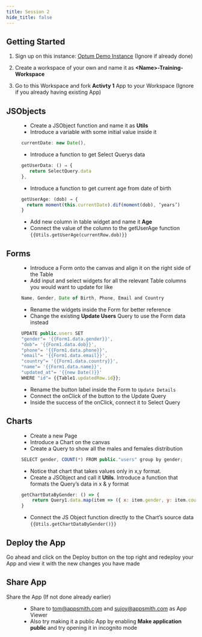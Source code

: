 ```yaml
---
title: Session 2
hide_title: false
---
```


<!-- vale off -->

## Getting Started

1. Sign up on this instance: [Optum Demo Instance](https://optum-demo.app.appsmith.com/) (Ignore if already done)

2. Create a workspace of your own and name it as **\<Name\>-Training-Workspace**

3. Go to this Workspace and fork **Activty 1** App to your Workspace (Ignore if you already having existing App)

##  JSObjects

<dd>

* Create a JSObject function and name it as **Utils**
* Introduce a variable with some initial value inside it
```jsx
currentDate: new Date(),
```
* Introduce a function to get Select Querys data
```jsx
getUserData: () ⇒ {
   return SelectQuery.data
},
```
* Introduce a function to get current age from date of birth
```jsx
getUserAge: (dob) ⇒ {
  return moment(this.currentDate).dif(moment(dob), ‘years’)
}
```
* Add new column in table widget and name it **Age**
* Connect the value of the column to the getUserAge function
`{{Utils.getUserAge(currentRow.dob)}}`

</dd>

## Forms

<dd>

* Introduce a Form onto the canvas and align it on the right side of the Table
* Add input and select widgets for all the relevant Table columns you would want to update for like 
```jsx
Name, Gender, Date of Birth, Phone, Email and Country
```
* Rename the widgets inside the Form for better reference
* Change the existing **Update Users** Query to use the Form data instead
```jsx
UPDATE public.users SET
"gender"= '{{Form1.data.gender}}',
"dob"= '{{Form1.data.dob}}',
"phone"= '{{Form1.data.phone}}',
"email"= '{{Form1.data.email}}',
"country"= '{{Form1.data.country}}',
"name"= '{{Form1.data.name}}',
"updated_at"= '{{new Date()}}'
WHERE "id"= {{Table1.updatedRow.id}};
```
* Rename the button label inside the Form to `Update Details`
* Connect the onClick of the button to the Update Query
* Inside the success of the onClick, connect it to Select Query

</dd>

## Charts

<dd>

* Create a new Page
* Introduce a Chart on the canvas
* Create a Query to show all the males and females distribution
```jsx
SELECT gender, COUNT(*) FROM public."users" group by gender;
```
* Notice that chart that takes values only in x,y format.
* Create a JSObject and call it **Utils**.  Introduce a function that formats the Query’s data in x & y format
```jsx
getChartDataByGender: () => {
    return Query1.data.map(item => ({ x: item.gender, y: item.count });
}
``` 
* Connect the JS Object function directly to the Chart’s source data `{{Utils.getChartDataByGender()}}`

</dd>

## Deploy the App
Go ahead and click on the Deploy button on the top right and redeploy your App and view it with the new changes you have made

## Share App 
Share the App (If not done already earlier)
<dd>

- Share to [tom@appsmith.com](mailto:tom@appsmith.com) and [sujoy@appsmith.com](mailto:sujoy@appsmith.com) as App Viewer
- Also try making it a public App by enabling **Make application public** and try opening it in incognito mode 

</dd>